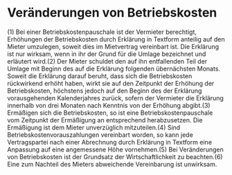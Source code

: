 # Veränderungen von Betriebskosten

(1) Bei einer Betriebskostenpauschale ist der Vermieter berechtigt, Erhöhungen der Betriebskosten durch Erklärung in Textform anteilig auf den Mieter umzulegen, soweit dies im Mietvertrag vereinbart ist. Die Erklärung ist nur wirksam, wenn in ihr der Grund für die Umlage bezeichnet und erläutert wird.(2) Der Mieter schuldet den auf ihn entfallenden Teil der Umlage mit Beginn des auf die Erklärung folgenden übernächsten Monats. Soweit die Erklärung darauf beruht, dass sich die Betriebskosten rückwirkend erhöht haben, wirkt sie auf den Zeitpunkt der Erhöhung der Betriebskosten, höchstens jedoch auf den Beginn des der Erklärung vorausgehenden Kalenderjahres zurück, sofern der Vermieter die Erklärung innerhalb von drei Monaten nach Kenntnis von der Erhöhung abgibt.(3) Ermäßigen sich die Betriebskosten, so ist eine Betriebskostenpauschale vom Zeitpunkt der Ermäßigung an entsprechend herabzusetzen. Die Ermäßigung ist dem Mieter unverzüglich mitzuteilen.(4) Sind Betriebskostenvorauszahlungen vereinbart worden, so kann jede Vertragspartei nach einer Abrechnung durch Erklärung in Textform eine Anpassung auf eine angemessene Höhe vornehmen.(5) Bei Veränderungen von Betriebskosten ist der Grundsatz der Wirtschaftlichkeit zu beachten.(6) Eine zum Nachteil des Mieters abweichende Vereinbarung ist unwirksam. 

